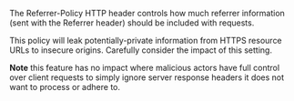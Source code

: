 The Referrer-Policy HTTP header controls how much referrer information (sent with the Referrer header) should be included with requests.

This policy will leak potentially-private information from HTTPS resource URLs to insecure origins. Carefully consider the impact of this setting.

**Note** this feature has no impact where malicious actors have full control over client requests to simply ignore server response headers it does not want to process or adhere to.
